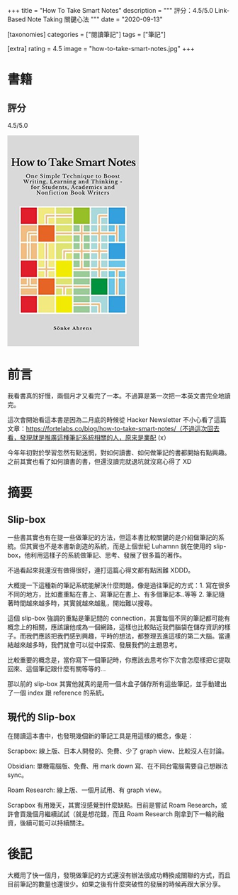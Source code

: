 +++
title = "How To Take Smart Notes"
description = """
評分：4.5/5.0
Link-Based Note Taking 關鍵心法
"""
date = "2020-09-13"

[taxonomies]
categories = ["閱讀筆記"]
tags = ["筆記"]

[extra]
rating = 4.5
image = "how-to-take-smart-notes.jpg"
+++

# 書籍
## 評分
4.5/5.0

[![](how-to-take-smart-notes.jpg)](https://www.goodreads.com/book/show/34507927-how-to-take-smart-notes)

# 前言
我看書真的好慢，兩個月才又看完了一本。不過算是第一次把一本英文書完全地讀完。

這次會開始看這本書是因為二月底的時候從 Hacker Newsletter 不小心看了這篇文章：https://fortelabs.co/blog/how-to-take-smart-notes/（不過這次回去看，發現就是推廣這種筆記系統相關的人，原來是業配 (x）

今年年初對於學習忽然有點迷惘，對如何讀書、如何做筆記的書都開始有點興趣。之前其實也看了如何讀書的書，但還沒讀完就退坑就沒寫心得了 XD

# 摘要
## Slip-box
一些書其實也有在提一些做筆記的方法，但這本書比較關鍵的是介紹做筆記的系統。但其實也不是本書新創造的系統，而是上個世紀 Luhamnn 就在使用的 slip-box，他利用這樣子的系統做筆記、思考、發展了很多篇的著作。

不過看起來我還沒有做得很好，連打這篇心得文都有點困難 XDDD。

大概提一下這種新的筆記系統能解決什麼問題。像是過往筆記的方式：1. 寫在很多不同的地方，比如畫重點在書上、寫筆記在書上、有多個筆記本..等等 2. 筆記隨著時間越來越多時，其實就越來越亂，開始難以搜尋。

這個 slip-box 強調的重點是筆記間的 connection，其實每個不同的筆記都可能有概念上的相關，應該讓他成為一個網路，這樣也比較貼近我們腦袋在儲存資訊的樣子。而我們應該把我們感到興趣，平時的想法，都整理丟進這樣的第二大腦。當連結越來越多時，我們就會可以從中探索、發展我們的主題思考。

比較重要的概念是，當你寫下一個筆記時，你應該去思考你下次會怎麼樣把它提取回來、這個筆記跟什麼有關等等的…

那以前的 slip-box 其實他就真的是用一個木盒子儲存所有這些筆記，並手動建出了一個 index 跟 reference 的系統。

## 現代的 Slip-box
在閱讀這本書中，也發現幾個新的筆記工具是用這樣的概念，像是：

Scrapbox: 線上版、日本人開發的、免費、少了 graph view、比較沒人在討論。

Obsidian: 單機電腦版、免費、用 mark down 寫、在不同台電腦需要自己想辦法 sync。

Roam Research: 線上版、一個月試用、有 graph view。

Scrapbox 有用幾天，其實沒感覺到什麼缺點。目前是嘗試 Roam Research，或許會買幾個月繼續試試（就是想花錢，而且 Roam Research 剛拿到下一輪的融資，後續可能可以持續關注。

# 後記
大概用了快一個月，發現做筆記的方式還沒有辦法很成功轉換成關聯的方式，而且目前筆記的數量也還很少。如果之後有什麼突破性的發展的時候再跟大家分享。

